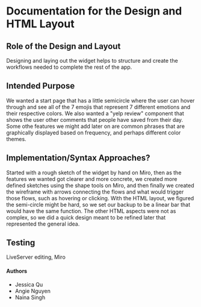 # Documentation for the Design and HTML Layout

## Role of the Design and Layout

Designing and laying out the widget helps to structure and create the workflows needed to complete the rest of the app.

## Intended Purpose

We wanted a start page that has a little semicircle where the user can hover through and see all of the 7 emojis that represent 7 different emotions and their respective colors. We also wanted a "yelp review" component that shows the user other comments that people have saved from their day. Some othe features we might add later on are common phrases that are graphically displayed based on frequency, and perhaps different color themes.

## Implementation/Syntax Approaches?

Started with a rough sketch of the widget by hand on Miro, then as the features we wanted got clearer and more concrete, we created more defined sketches using the shape tools on Miro, and then finally we created the wireframe with arrows connecting the flows and what would trigger those flows, such as hovering or clicking. With the HTML layout, we figured the semi-circle might be hard, so we set our backup to be a linear bar that would have the same function. The other HTML aspects were not as complex, so we did a quick design meant to be refined later that represented the general idea.

## Testing

LiveServer editing, Miro

#### Authors

- Jessica Qu
- Angie Nguyen
- Naina Singh
